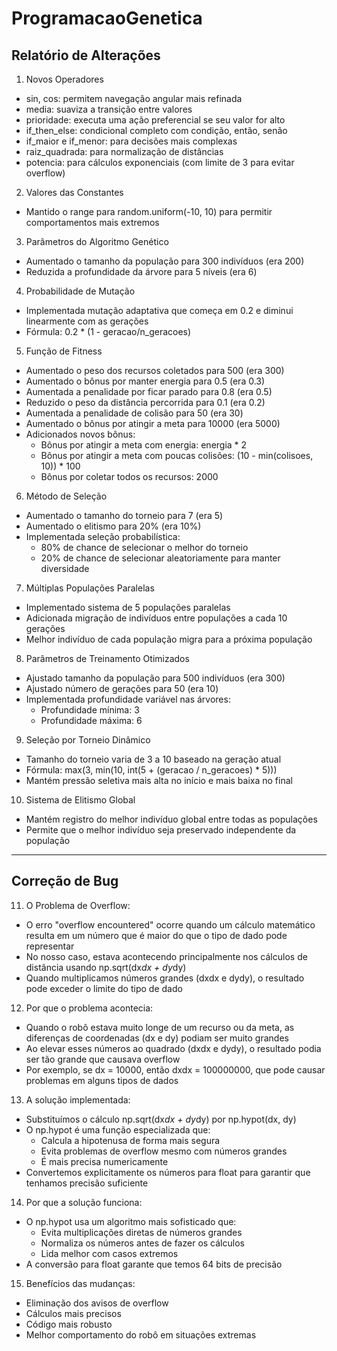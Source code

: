 # ProgramacaoGenetica

## Relatório de Alterações

1. Novos Operadores
- sin, cos: permitem navegação angular mais refinada
- media: suaviza a transição entre valores
- prioridade: executa uma ação preferencial se seu valor for alto
- if_then_else: condicional completo com condição, então, senão
- if_maior e if_menor: para decisões mais complexas
- raiz_quadrada: para normalização de distâncias
- potencia: para cálculos exponenciais (com limite de 3 para evitar overflow)

2. Valores das Constantes
- Mantido o range para random.uniform(-10, 10) para permitir comportamentos mais extremos

3. Parâmetros do Algoritmo Genético
- Aumentado o tamanho da população para 300 indivíduos (era 200)
- Reduzida a profundidade da árvore para 5 níveis (era 6)

4. Probabilidade de Mutação
- Implementada mutação adaptativa que começa em 0.2 e diminui linearmente com as gerações
- Fórmula: 0.2 * (1 - geracao/n_geracoes)

5. Função de Fitness
- Aumentado o peso dos recursos coletados para 500 (era 300)
- Aumentado o bônus por manter energia para 0.5 (era 0.3)
- Aumentada a penalidade por ficar parado para 0.8 (era 0.5)
- Reduzido o peso da distância percorrida para 0.1 (era 0.2)
- Aumentada a penalidade de colisão para 50 (era 30)
- Aumentado o bônus por atingir a meta para 10000 (era 5000)
- Adicionados novos bônus:
  * Bônus por atingir a meta com energia: energia * 2
  * Bônus por atingir a meta com poucas colisões: (10 - min(colisoes, 10)) * 100
  * Bônus por coletar todos os recursos: 2000

6. Método de Seleção
- Aumentado o tamanho do torneio para 7 (era 5)
- Aumentado o elitismo para 20% (era 10%)
- Implementada seleção probabilística:
  * 80% de chance de selecionar o melhor do torneio
  * 20% de chance de selecionar aleatoriamente para manter diversidade

7. Múltiplas Populações Paralelas
- Implementado sistema de 5 populações paralelas
- Adicionada migração de indivíduos entre populações a cada 10 gerações
- Melhor indivíduo de cada população migra para a próxima população

8. Parâmetros de Treinamento Otimizados
- Ajustado tamanho da população para 500 indivíduos (era 300)
- Ajustado número de gerações para 50 (era 10)
- Implementada profundidade variável nas árvores:
  * Profundidade mínima: 3
  * Profundidade máxima: 6

9. Seleção por Torneio Dinâmico
- Tamanho do torneio varia de 3 a 10 baseado na geração atual
- Fórmula: max(3, min(10, int(5 + (geracao / n_geracoes) * 5)))
- Mantém pressão seletiva mais alta no início e mais baixa no final

10. Sistema de Elitismo Global
- Mantém registro do melhor indivíduo global entre todas as populações
- Permite que o melhor indivíduo seja preservado independente da população

---------------------------------------
## Correção de Bug 
11. O Problema de Overflow:
- O erro "overflow encountered" ocorre quando um cálculo matemático resulta em um número que é maior do que o tipo de dado pode representar
- No nosso caso, estava acontecendo principalmente nos cálculos de distância usando np.sqrt(dx*dx + dy*dy)
- Quando multiplicamos números grandes (dxdx e dydy), o resultado pode exceder o limite do tipo de dado

12. Por que o problema acontecia:
- Quando o robô estava muito longe de um recurso ou da meta, as diferenças de coordenadas (dx e dy) podiam ser muito grandes
- Ao elevar esses números ao quadrado (dxdx e dydy), o resultado podia ser tão grande que causava overflow
- Por exemplo, se dx = 10000, então dxdx = 100000000, que pode causar problemas em alguns tipos de dados

13. A solução implementada:
- Substituímos o cálculo np.sqrt(dx*dx + dy*dy) por np.hypot(dx, dy)
- O np.hypot é uma função especializada que:
    - Calcula a hipotenusa de forma mais segura
    - Evita problemas de overflow mesmo com números grandes
    - É mais precisa numericamente
- Convertemos explicitamente os números para float para garantir que tenhamos precisão suficiente

14. Por que a solução funciona:
- O np.hypot usa um algoritmo mais sofisticado que:
    - Evita multiplicações diretas de números grandes
    - Normaliza os números antes de fazer os cálculos
    - Lida melhor com casos extremos
- A conversão para float garante que temos 64 bits de precisão

15. Benefícios das mudanças:
- Eliminação dos avisos de overflow
- Cálculos mais precisos
- Código mais robusto
- Melhor comportamento do robô em situações extremas